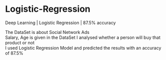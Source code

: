 # Logistic-Regression
Deep Learning | Logistic Regression | 87.5% accuracy

The DataSet is about Social Network Ads<br/>
Salary, Age is given in the DataSet
I analysed whether a person will buy that product or not<br/>
I used Logistic Regression Model and predicted the results with an accuracy of 87.5%
